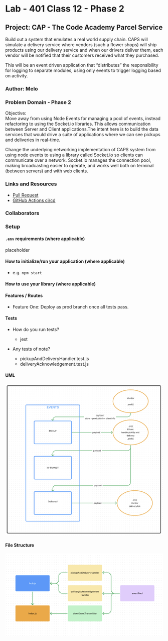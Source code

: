 # Lab - 401 Class 12 - Phase 2

## Project: CAP - The Code Academy Parcel Service

Build out a system that emulates a real world supply chain. CAPS will simulate a delivery service where vendors (such a flower shops) will ship products using our delivery service and when our drivers deliver them, each vendor will be notified that their customers received what they purchased.

This will be an event driven application that “distributes” the responsibility for logging to separate modules, using only events to trigger logging based on activity.

### Author: Melo

### Problem Domain - Phase 2

Objective:  
Move away from using Node Events for managing a pool of events, instead refactoring to using the Socket.io libraries. This allows communication between Server and Client applications.The intent here is to build the data services that would drive a suite of applications where we can see pickups and deliveries in real-time.  

Change the underlying networking implementation of CAPS system from using node events to using a library called Socket.io so clients can communicate over a network. Socket.io manages the connection pool, making broadcasting easier to operate, and works well both on terminal (between servers) and with web clients.

### Links and Resources

- [Pull Request](https://github.com/MelodicXP/caps/pull/1)
- [GitHub Actions ci/cd](https://github.com/MelodicXP/caps/actions)

### Collaborators

### Setup

#### `.env` requirements (where applicable)

placeholder

#### How to initialize/run your application (where applicable)

- e.g. `npm start`

#### How to use your library (where applicable)

#### Features / Routes

- Feature One: Deploy as prod branch once all tests pass.

#### Tests

- How do you run tests?
  - jest

- Any tests of note?  
  - pickupAndDeliveryHandler.test.js
  - deliveryAcknowledgement.test.js

#### UML

![Lab-11-UML](./assets/UML.png)

#### File Structure

![Lab-11-UML-File-Structure](./assets/FileStruc.png)
